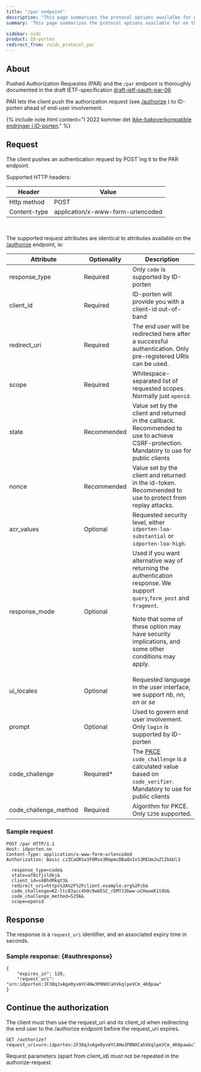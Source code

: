 ```yaml
---
title: "/par endpoint"
description: "This page summarizes the protocol options availalbe for on the /par endpoint for ID-porten OIDC Provider"
summary: 'This page summarizes the protocol options available for on the /par endpoint (Pushed Authorization Requests) for ID-porten OIDC Provider'

sidebar: oidc
product: ID-porten
redirect_from: /oidc_protocol_par
---
```


## About

Pushed Authorization Requestes (PAR) and the `/par` endpoint is thoroughly documented in the draft IETF-specification [draft-ietf-oauth-par-06](https://tools.ietf.org/html/draft-ietf-oauth-par-06)

PAR lets the client push the authorization request (see [/authorize]({{site.baseurl}}/docs/idporten/oidc/oidc_protocol_authorize) ) to ID-porten ahead of end-user involvement.

{% include note.html content="I 2022 kommer det [ikke-bakoverkompatible endringer i ID-porten](oidc_protocol_nye_idporten.html)." %}


## Request

The client pushes an authentication request by POST´ing it to the PAR endpoint.

Supported HTTP headers:

| Header  | Value |
| --- | --- |
|Http method|POST|
| Content-type | application/x-www-form-urlencoded |

&nbsp;

The supported request attributes are identical to attributes available on the [/authorize]({{site.baseurl}}/docs/idporten/oidc/oidc_protocol_authorize) endpoint, ie:


| Attribute  | Optionality | Description |
| --- | --- | --- |
| response_type | Required | Only `code` is supported by ID-porten |
| client\_id | Required | ID-porten will provide you with a client-id out-of-band|
| redirect\_uri | Required |The end user will be redirected here after a successful authentication.  Only pre-registered URIs can be used.  |
| scope |  Required |Whitespace-separated list of requested scopes.  Normally just `openid`.  |
| state | Recommended | Value set by the client and returned in the callback.  Recommended to use to achieve CSRF-protection. Mandatory to use for public clients|
| nonce | Recommended |Value set by the client and returned in the id-token. Recommended to use to protect from replay attacks. |
| acr\_values | Optional | Requested security level, either `idporten-loa-substantial` or  `idporten-loa-high`.  |
| response_mode | Optional | Used if you want alternative way of returning the authentication response. We support `query`,`form_post` and `fragment`. <p/>Note that some of these option may have security implications, and some other conditions may apply.   |
| ui\_locales | Optional | Requested language in the user interface, we support *nb*, *nn*, *en* or *se* |
| prompt | Optional | Used to govern end user involvement.  Only `login` is supported by ID-porten  |
| code_challenge   | Required*  | The [PKCE]({{site.baseurl}}docs/idporten/oidc/oicd_func_pkce.html) `code_challenge` is a calculated value based on `code_verifier`.  Mandatory to use for public clients |
| code_challenge_method   | Required   | Algorithm for PKCE. Only `S256` supported.  |





### Sample request

```
POST /par HTTP/1.1
Host: idporten.no
Content-Type: application/x-www-form-urlencoded
Authorization: Basic czZCaGRSa3F0Mzo3RmpmcDBaQnIxS3REUmJuZlZkbUl3

  response_type=code&
  state=af0ifjsldkj&
  client_id=s6BhdRkqt3&
  redirect_uri=https%3A%2F%2Fclient.example.org%2Fcb&
  code_challenge=K2-ltc83acc4h0c9w6ESC_rEMTJ3bww-uCHaoeK1t8U&
  code_challenge_method=S256&
  scope=openid

```


## Response

The response is a `request_uri` identifier, and an associated expiry time in seconds.

### Sample response: {#authresponse}

```
{
    "expires_in": 120,
    "request_uri": "urn:idporten:JF38qJvAge0yvmYC4Hw3P0NXCahVkqlpeVCm_4K0paw"
}
```

## Continue the authorization

The client must then use the request_uri and its client_id when redirecting the end user to the /authorize endpoint before the request_uri expires.
```
GET /authorize?request_uri=urn:idporten:JF38qJvAge0yvmYC4Hw3P0NXCahVkqlpeVCm_4K0paw&client_id=s6BhdRkqt3
```
Request parameters  (apart from client_id) must not be repeated in the authorize-request.
